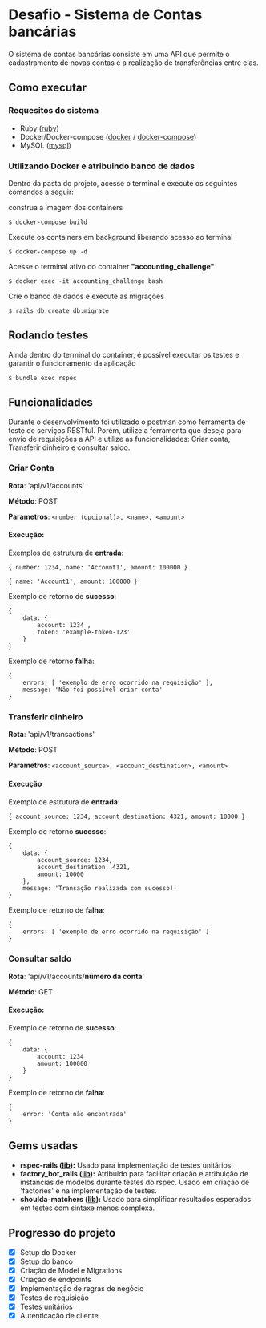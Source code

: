 # Desafio - Sistema de Contas bancárias

O sistema de contas bancárias consiste em uma API que permite o cadastramento de novas contas e a realização de transferências entre elas.

## Como executar

### Requesitos do sistema
- Ruby ([ruby](https://www.ruby-lang.org/pt/downloads/ "ruby"))
- Docker/Docker-compose ([docker](https://docs.docker.com/engine/install "docker") / [docker-compose](https://docs.docker.com/compose/install/ "docker-compose"))
- MySQL ([mysql](https://dev.mysql.com/doc/mysql-installation-excerpt/5.7/en/ "mysql"))

### Utilizando Docker e atribuindo banco de dados

Dentro da pasta do projeto, acesse o terminal e execute os seguintes comandos a seguir:

construa a imagem dos containers
```
$ docker-compose build
```

Execute os containers em background liberando acesso ao terminal
```
$ docker-compose up -d
```
Acesse o terminal ativo do container **"accounting_challenge"**
```
$ docker exec -it accounting_challenge bash
```
Crie o banco de dados e execute as migrações
```
$ rails db:create db:migrate
```

## Rodando testes
Ainda dentro do terminal do container, é possível executar os testes e garantir o funcionamento da aplicação
```
$ bundle exec rspec
```

## Funcionalidades
Durante o desenvolvimento foi utilizado o postman como ferramenta de teste de serviços RESTful. Porém, utilize a ferramenta que deseja para envio de requisições a API e utilize as funcionalidades: Criar conta, Transferir dinheiro e consultar saldo.

### Criar Conta
**Rota**: 'api/v1/accounts'

**Método**: POST

**Parametros**: `<number (opcional)>, <name>, <amount>`

#### Execução:

Exemplos de estrutura de **entrada**:
```
{ number: 1234, name: 'Account1', amount: 100000 }
```
```
{ name: 'Account1', amount: 100000 }
```

Exemplo de retorno de **sucesso**:
```
{
    data: {
		account: 1234 ,
		token: 'example-token-123'
	}
}
```

Exemplo de retorno **falha**:
```
{
    errors: [ 'exemplo de erro ocorrido na requisição' ],
    message: 'Não foi possível criar conta'
}
```

### Transferir dinheiro
**Rota**: 'api/v1/transactions'

**Método**: POST

**Parametros**: `<account_source>, <account_destination>, <amount>`

#### Execução

Exemplo de estrutura de **entrada**:
```
{ account_source: 1234, account_destination: 4321, amount: 10000 }
```

Exemplo de retorno **sucesso**:
```
{
    data: {
		account_source: 1234,
		account_destination: 4321,
		amount: 10000
	},
    message: 'Transação realizada com sucesso!'
}
```

Exemplo de retorno de **falha**:
```
{
    errors: [ 'exemplo de erro ocorrido na requisição' ]
}
```

### Consultar saldo
**Rota**: 'api/v1/accounts/**número da conta**'

**Método**: GET

#### Execução:

Exemplo de retorno de **sucesso**:
```
{
    data: {
        account: 1234
        amount: 100000
    }
}
```

Exemplo de retorno de **falha**:
```
{
    error: 'Conta não encontrada'
}
```

## Gems usadas
- **rspec-rails ([lib](https://github.com/rspec/rspec-rails "lib")):** Usado para implementação de testes unitários.
- **factory_bot_rails ([lib](https://github.com/thoughtbot/factory_bot_rails "lib")):** Atribuido para facilitar criação e atribuição de instâncias de modelos durante testes do rspec. Usado em criação de 'factories' e na implementação de testes.
- **shoulda-matchers ([lib](https://github.com/thoughtbot/shoulda-matchers "lib")):** Usado para simplificar resultados esperados em testes com sintaxe menos complexa.

## Progresso do projeto

- [x] Setup do Docker
- [x] Setup do banco
- [x] Criação de Model e Migrations
- [x] Criação de endpoints
- [x] Implementação de regras de negócio
- [x] Testes de requisição
- [x] Testes unitários
- [x] Autenticação de cliente
